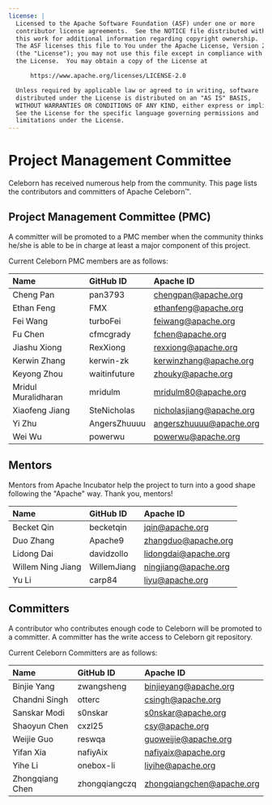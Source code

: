 ```yaml
---
license: |
  Licensed to the Apache Software Foundation (ASF) under one or more
  contributor license agreements.  See the NOTICE file distributed with
  this work for additional information regarding copyright ownership.
  The ASF licenses this file to You under the Apache License, Version 2.0
  (the "License"); you may not use this file except in compliance with
  the License.  You may obtain a copy of the License at

      https://www.apache.org/licenses/LICENSE-2.0

  Unless required by applicable law or agreed to in writing, software
  distributed under the License is distributed on an "AS IS" BASIS,
  WITHOUT WARRANTIES OR CONDITIONS OF ANY KIND, either express or implied.
  See the License for the specific language governing permissions and
  limitations under the License.
---
```


Project Management Committee
===

Celeborn has received numerous help from the community. This page lists the contributors and committers of Apache Celeborn™.

## Project Management Committee (PMC)

A committer will be promoted to a PMC member when the community thinks he/she is able to be in charge at least a major component of this project.

Current Celeborn PMC members are as follows:

| Name                | GitHub ID     | Apache ID                  |
|:--------------------|:--------------|:---------------------------|
| Cheng Pan           | pan3793       | chengpan@apache.org        |
| Ethan Feng          | FMX           | ethanfeng@apache.org       |
| Fei Wang            | turboFei      | feiwang@apache.org         |
| Fu Chen             | cfmcgrady     | fchen@apache.org           |
| Jiashu Xiong        | RexXiong      | rexxiong@apache.org        |
| Kerwin Zhang        | kerwin-zk     | kerwinzhang@apache.org     |
| Keyong Zhou         | waitinfuture  | zhouky@apache.org          |
| Mridul Muralidharan | mridulm       | mridulm80@apache.org       |
| Xiaofeng Jiang      | SteNicholas   | nicholasjiang@apache.org   |
| Yi Zhu              | AngersZhuuuu  | angerszhuuuu@apache.org    |
| Wei Wu              | powerwu       | powerwu@apache.org         |

## Mentors

Mentors from Apache Incubator help the project to turn into a good shape following the "Apache" way. Thank you, mentors!


| Name              | GitHub ID   | Apache ID            |
|:------------------|:------------|:---------------------|
| Becket Qin        | becketqin   | jqin@apache.org      |
| Duo Zhang         | Apache9     | zhangduo@apache.org  |
| Lidong Dai        | davidzollo  | lidongdai@apache.org |
| Willem Ning Jiang | WillemJiang | ningjiang@apache.org |
| Yu Li             | carp84      | liyu@apache.org      |

## Committers

A contributor who contributes enough code to Celeborn will be promoted to a committer. A committer has the write access to Celeborn git repository.

Current Celeborn Committers are as follows:

| Name                | GitHub ID     | Apache ID                 |
|:--------------------|:--------------|:--------------------------|
| Binjie Yang         | zwangsheng    | binjieyang@apache.org     |
| Chandni Singh       | otterc        | csingh@apache.org         |
| Sanskar Modi        | s0nskar       | s0nskar@apache.org        |
| Shaoyun Chen        | cxzl25        | csy@apache.org            |
| Weijie Guo          | reswqa        | guoweijie@apache.org      |
| Yifan Xia           | nafiyAix      | nafiyaix@apache.org       |
| Yihe Li             | onebox-li     | liyihe@apache.org         |
| Zhongqiang Chen     | zhongqiangczq | zhongqiangchen@apache.org |

